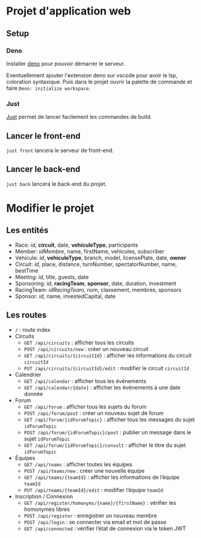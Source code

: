 # Projet d'application web

## Setup

### Deno

Installer [deno](https://docs.deno.com/runtime/getting_started/installation/)
pour pouvoir démarrer le serveur.

Eventuellement ajouter l'extension deno sur vscode pour avoir le lsp, coloration
syntaxique. Puis dans le projet ouvrir la palette de commande et faire
`Deno: initialize workspace`.

### Just

[Just](https://github.com/casey/just) permet de lancer facilement les commandes
de build.

## Lancer le front-end

`just front` lancera le serveur de front-end.

## Lancer le back-end

`just back` lancera le back-end du projet.

# Modifier le projet

## Les entités

- Race: _id_, **circuit**, date, **vehiculeType**, participants
- Member: _idMembre_, name, firstName, vehicules, subscriber
- Vehicule: _id_, **vehiculeType**, branch, model, licensePlate, date, **owner**
- Circuit: _id_, place, distance, turnNumber, spectatorNumber, name, bestTime
- Meeting: _id_, title, guests, date
- Sponsoring: _id_, **racingTeam**, **sponsor**, date, duration, investment
- RacingTeam: _idRacingTeam_, nom, classement, membres, sponsors
- Sponsor: _id_, name, investedCapital, date

## Les routes

- `/` : route index
- Circuits
  - `GET /api/circuits` : afficher tous les circuits
  - `POST /api/circuits/new` : créer un nouveau circuit
  - `GET /api/circuits/{circuitId}` : afficher les informations du circuit `circuitId`
  - `PUT /api/circuits/{circuitId}/edit` : modifier le circuit `circuitId`
- Calendrier
  - `GET /api/calendar` : afficher tous les événements
  - `GET /api/calendar/{date}` : afficher les événements à une date donnée
- Forum
  - `GET /api/forum` : afficher tous les sujets du forum
  - `POST /api/forum/post` : créer un nouveau sujet de forum
  - `GET /api/forum/{idForumTopic}` : afficher tous les messages du sujet `idForumTopic`
  - `POST /api/forum/{idForumTopic}/post` : publier un message dans le sujet `idForumTopic`
  - `GET /api/forum/{idForumTopic}/consult` : afficher le titre du sujet `idForumTopic`
- Équipes
  - `GET /api/teams` : afficher toutes les équipes
  - `POST /api/teams/new` : créer une nouvelle équipe
  - `GET /api/teams/{teamId}` : afficher les informations de l’équipe `teamId`
  - `PUT /api/teams/{teamId}/edit` : modifier l’équipe `teamId`
- Inscription / Connexion
  - `GET /api/register/homonyms/{name}/{firstName}` : vérifier les homonymes libres
  - `POST /api/register` : enregistrer un nouveau membre
  - `POST /api/login` : se connecter via email et mot de passe
  - `GET /api/connected` : vérifier l’état de connexion via le token JWT
